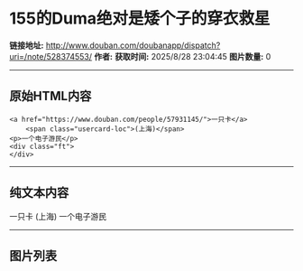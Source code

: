 # 155的Duma绝对是矮个子的穿衣救星

**链接地址:** http://www.douban.com/doubanapp/dispatch?uri=/note/528374553/
**作者:** 
**获取时间:** 2025/8/28 23:04:45
**图片数量:** 0

---

## 原始HTML内容


    <a href="https://www.douban.com/people/57931145/">一只卡</a>
        <span class="usercard-loc">(上海)</span>
    <p>一个电子游民</p>
    <div class="ft">
    </div>
  

---

## 纯文本内容

一只卡
        (上海)
    一个电子游民

---

## 图片列表


